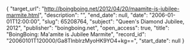 {
  "target_url": "http://boingboing.net/2012/04/20/maamite-is-jubilee-marmite.html", 
  "description": "", 
  "end_date": null, 
  "date": "2006-01-01T12:00:00", 
  "slug": 65208764, 
  "subject": "Queen's Diamond Jubilee, 2012", 
  "publisher": "boingboing.net", 
  "open_access": true, 
  "title": "BoingBoing: Ma'amite is Jubilee Marmite", 
  "record_id": "20060101T120000/Ga8TlnbIrzMyoHK9YO4+kg==", 
  "start_date": null
}

